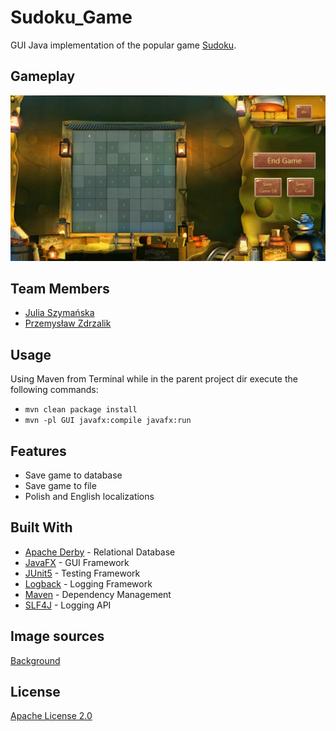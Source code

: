 # Sudoku_Game
GUI Java implementation of the popular game [Sudoku](https://en.wikipedia.org/wiki/Sudoku/). 

## Gameplay
![GamePlay.png](https://github.com/JuliaSzymanska/Sudoku_Game/blob/master/GamePlay.png)

## Team Members
* [Julia Szymańska](https://github.com/JuliaSzymanska)
* [Przemysław Zdrzalik](https://github.com/ZdrzalikPrzemyslaw)

## Usage
Using Maven from Terminal while in the parent project dir execute the following commands:
* ```mvn clean package install```
* ```mvn -pl GUI javafx:compile javafx:run```

## Features
* Save game to database
* Save game to file
* Polish and English localizations


## Built With
* [Apache Derby](https://db.apache.org/derby/) - Relational Database 
* [JavaFX](https://openjfx.io/) - GUI Framework
* [JUnit5](https://junit.org/junit5/) - Testing Framework
* [Logback](http://logback.qos.ch/) - Logging Framework
* [Maven](https://maven.apache.org/) - Dependency Management
* [SLF4J](http://www.slf4j.org/) - Logging API

## Image sources
[Background](https://www.micestro.com/work-imagery?lightbox=dataItem-jk9abbp7)

## License
[Apache License 2.0](https://choosealicense.com/licenses/apache-2.0/)

